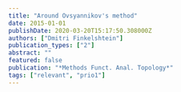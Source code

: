 ```yaml
---
title: "Around Ovsyannikov's method"
date: 2015-01-01
publishDate: 2020-03-20T15:17:50.308000Z
authors: ["Dmitri Finkelshtein"]
publication_types: ["2"]
abstract: ""
featured: false
publication: "*Methods Funct. Anal. Topology*"
tags: ["relevant", "prio1"]
---
```


